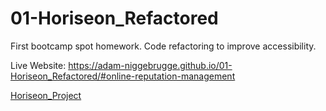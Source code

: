 # 01-Horiseon_Refactored
First bootcamp spot homework. Code refactoring to improve accessibility.


Live Website: https://adam-niggebrugge.github.io/01-Horiseon_Refactored/#online-reputation-management

[Horiseon_Project](https://github.com/adam-niggebrugge/01-Horiseon_Refactored/blob/main/assets/images/Web%20Static%20Image.png?raw=true)

